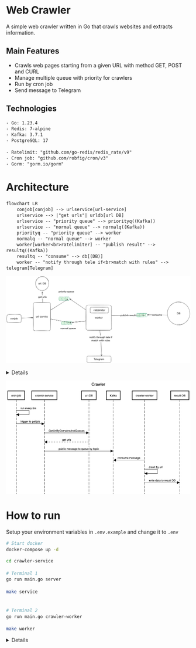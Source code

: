 # Web Crawler

A simple web crawler written in Go that crawls websites and extracts information.

## Main Features

- Crawls web pages starting from a given URL with method GET, POST and CURL
- Manage multiple queue with priority for crawlers
- Run by cron job
- Send message to Telegram

## Technologies

```
- Go: 1.23.4
- Redis: 7-alpine
- Kafka: 3.7.1
- PostgreSQL: 17

- Ratelimit: "github.com/go-redis/redis_rate/v9"
- Cron job: "github.com/robfig/cron/v3"
- Gorm: "gorm.io/gorm"
```

# Architecture

```mermaid
flowchart LR
    conjob[conjob] --> urlservice[url-service]
    urlservice --> |"get urls"| urldb[url DB]
    urlservice -- "priority queue" --> priorityq((Kafka))
    urlservice -- "normal queue" --> normalq((Kafka))
    priorityq -- "priority queue" --> worker
    normalq -- "normal queue" --> worker
    worker[worker<br>ratelimiter] -- "publish result" --> resultq((Kafka))
    resultq -- "consume" --> db[(DB)]
    worker -- "notify through tele if<br>match with rules" --> telegram[Telegram]
```

![alt text](docs/design.png)

<details>

```txt
title Crawler
sequenceDiagram
    participant cron-job
    participant crawler-service
    participant url-DB
    participant Kafka
    participant crawler-worker
    participant result-DB

    cron-job ->> cron-job: normal queue run every 5m
    cron-job ->> cron-job: priority queue run every 15m
    cron-job ->> crawler-service: trigger to get job
    crawler-service ->> url-DB: GetUrlByDomainsAndQueues
    crawler-service <-- url-DB: get urls
    crawler-service ->> Kafka: public message to queue by topic
    Kafka -->> crawler-worker: consume message
    crawler-worker ->> crawler-worker: crawl by url
    crawler-worker ->> result-DB: write data to result DB
```

</details>

![alt text](docs/sequence.png)

# How to run

Setup your environment variables in `.env.example` and change it to `.env`

```bash
# Start docker
docker-compose up -d
```

```bash
cd crawler-service

# Terminal 1
go run main.go server

make service


# Terminal 2
go run main.go crawler-worker

make worker
```

<details>

# 1. Create new bot and get token

![alt text](docs/create_bot.png)
![alt text](docs/create_group_chat.png)

# 2. Run command to get chat Id

```bash
curl -s https://api.telegram.org/bot${TOKEN}/getUpdates
```

![alt text](docs/tele_message.png)

# 3. Worker consumer message example


    publish to crawler queue: normal, request: curl --location 'https://m.cafef.vn/du-lieu/Ajax/ajaxgoldprice.ashx?index=11' --header 'Accept: */*' --header 'Accept-Language: en-US,en;q=0.9,vi;q=0.8' --header 'Connection: keep-alive' --header 'Referer: https://m.cafef.vn/du-lieu/gia-vang-hom-nay/trong-nuoc.chn' --header 'Sec-Fetch-Dest: empty' --header 'Sec-Fetch-Mode: cors' --header 'Sec-Fetch-Site: same-origin' --header 'User-Agent: Mozilla/5.0 (Macintosh; Intel Mac OS X 10_15_7) AppleWebKit/537.36 (KHTML, like Gecko) Chrome/135.0.0.0 Safari/537.36 Edg/135.0.0.0' --header 'sec-ch-ua: "Microsoft Edge";v="135", "Not-A.Brand";v="8", "Chromium";v="135"' --header 'sec-ch-ua-mobile: ?0' --header 'sec-ch-ua-platform: "macOS"' --header 'Cookie: _ga=GA1.2.1174992577.1733489327; _ga_860L8F5EZP=GS1.1.1740282133.10.0.1740282328.0.0.0; ASP.NET_SessionId=wnors2tpgmcb0lwvqwebtsf5; favorite_stocks_state=1'

</details>
